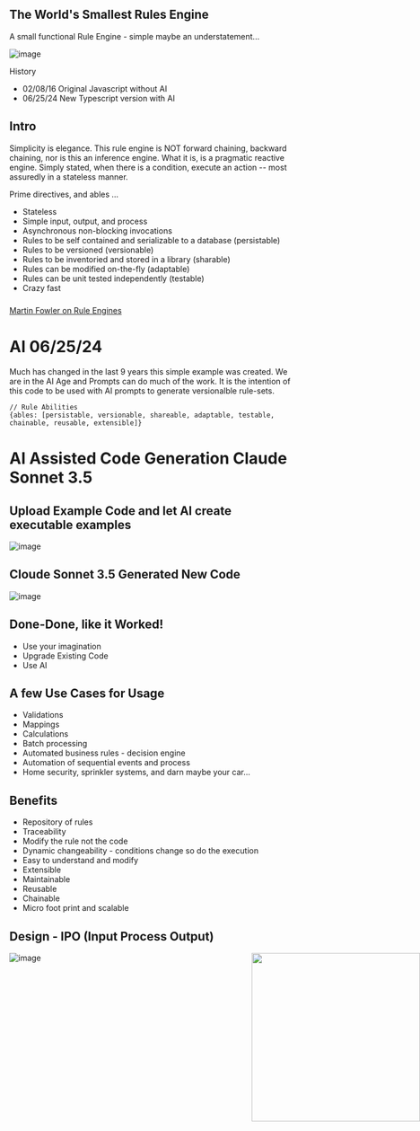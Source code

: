 ## The World's Smallest Rules Engine  

A small functional Rule Engine - simple maybe an understatement... 

![image](https://github.com/mallond/rules/assets/993459/b1fa993f-00ec-4d3a-b28e-816e581e2135)


History
- 02/08/16 Original Javascript without AI
- 06/25/24 New Typescript version with AI



## Intro

Simplicity is elegance. This rule engine is NOT forward chaining, backward chaining, nor is this an inference engine. What it is, is a pragmatic reactive engine. Simply stated, when there is a condition, execute an action -- most assuredly in a stateless manner. 

Prime directives, and ables ...
- Stateless
- Simple input, output, and process
- Asynchronous non-blocking invocations
- Rules to be self contained and serializable to a database (persistable)
- Rules to be versioned (versionable)
- Rules to be inventoried and stored in a library (sharable)
- Rules can be modified on-the-fly (adaptable)
- Rules can be unit tested independently (testable)
- Crazy fast

#####

[Martin Fowler on Rule Engines](http://martinfowler.com/bliki/RulesEngine.html)

# AI 06/25/24
Much has changed in the last 9 years this simple example was created. We are in the AI Age and
Prompts can do much of the work. It is the intention of this code to be used with AI prompts to 
generate versionalble rule-sets. 

```
// Rule Abilities 
{ables: [persistable, versionable, shareable, adaptable, testable, chainable, reusable, extensible]}
```

# AI Assisted Code Generation Claude Sonnet 3.5

## Upload Example Code and let AI create executable examples

![image](https://github.com/mallond/rules/assets/993459/360fb2fd-ec77-42c8-8e4b-ad29e291fb67)

## Cloude Sonnet 3.5 Generated New Code

![image](https://github.com/mallond/rules/assets/993459/80cc55a6-5ffc-4fdf-8c12-b9d6edfc7f42)

## Done-Done, like it Worked! 
- Use your imagination
- Upgrade Existing Code
- Use AI

  

## A few Use Cases for Usage

- Validations
- Mappings
- Calculations
- Batch processing
- Automated business rules - decision engine
- Automation of sequential events and process
- Home security, sprinkler systems, and darn maybe your car...

## Benefits

- Repository of rules
- Traceability
- Modify the rule not the code
- Dynamic changeability - conditions change so do the execution
- Easy to understand and modify
- Extensible
- Maintainable
- Reusable
- Chainable  
- Micro foot print and scalable

## Design - IPO (Input Process Output)


<img src="https://lh6.googleusercontent.com/-_xFQNsVja9s/U1XsZBOVi0I/AAAAAAAAG1I/a4Le6ruZDqU/w674-h502-no/rulesEngine.png" style="position:absolute; right:0px;" width="300px" />


![image](https://github.com/mallond/rules/assets/993459/c5b2c6ef-666a-4eb7-8ac6-8d2b879f0dc0)

 




